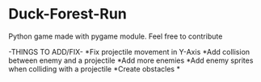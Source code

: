 # Duck-Forest-Run
Python game made with pygame module. Feel free to contribute

-THINGS TO ADD/FIX-
*Fix projectile movement in Y-Axis
*Add collision between enemy and a projectile
*Add more enemies
*Add enemy sprites when colliding with a projectile
*Create obstacles
*
